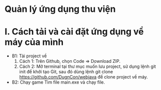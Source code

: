 # Quản lý ứng dụng thu viện 
# I. Cách tải và cài đặt ứng dụng về máy của mình
* B1: Tải project về
  1. Cách 1: Trên Github, chọn Code => Download ZIP. 
  2. Cách 2: Mở terminal tại thư mục muốn lưu project, sử dụng lệnh git init để khởi tạo Git, sau đó dùng lệnh git clone https://github.com/DugnCon/webjava để clone project về máy.
* B2: Chạy game Tìm file main.exe và chạy file.
